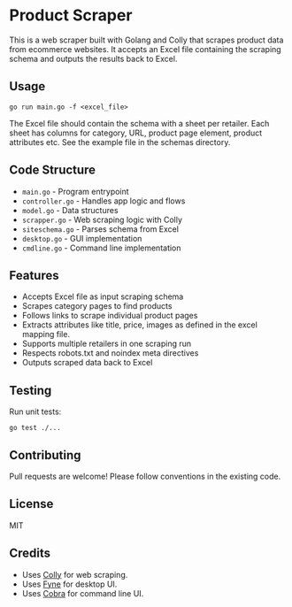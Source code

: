 # Product Scraper

This is a web scraper built with Golang and Colly that scrapes product data from ecommerce websites. It accepts an Excel file containing the scraping schema and outputs the results back to Excel.

## Usage

`go run main.go -f <excel_file>`

The Excel file should contain the schema with a sheet per retailer. Each sheet has columns for category, URL, product page element, product attributes etc. See the example file in the schemas directory.

## Code Structure

- `main.go` - Program entrypoint 
- `controller.go` - Handles app logic and flows
- `model.go` - Data structures 
- `scrapper.go` - Web scraping logic with Colly 
- `siteschema.go` - Parses schema from Excel
- `desktop.go` - GUI implementation
- `cmdline.go` - Command line implementation

## Features

- Accepts Excel file as input scraping schema
- Scrapes category pages to find products
- Follows links to scrape individual product pages
- Extracts attributes like title, price, images as defined in the excel mapping file.  
- Supports multiple retailers in one scraping run
- Respects robots.txt and noindex meta directives
- Outputs scraped data back to Excel 

## Testing

Run unit tests:

`go test ./...`

## Contributing

Pull requests are welcome! Please follow conventions in the existing code.

## License

MIT

## Credits

- Uses [Colly](https://go-colly.org/) for web scraping.
- Uses [Fyne](https://fyne.io/) for desktop UI.
- Uses [Cobra](https://cobra.dev) for command line UI.

